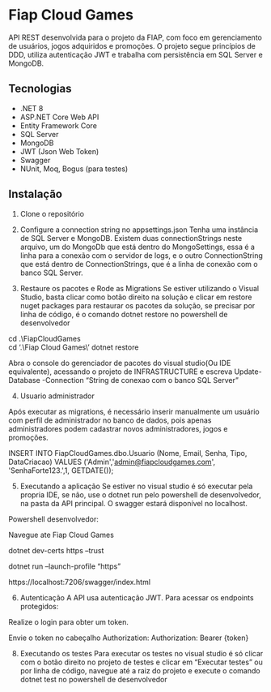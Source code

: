 # Fiap Cloud Games

API REST desenvolvida para o projeto da FIAP, com foco em gerenciamento de usuários, jogos adquiridos e promoções. O projeto segue princípios de DDD, utiliza autenticação JWT e trabalha com persistência em SQL Server e MongoDB.

## Tecnologias

- .NET 8
- ASP.NET Core Web API
- Entity Framework Core
- SQL Server
- MongoDB
- JWT (Json Web Token)
- Swagger
- NUnit, Moq, Bogus (para testes)

## Instalação

1. Clone o repositório

2. Configure a connection string no appsettings.json
Tenha uma instância de SQL Server e MongoDB. Existem duas connectionStrings neste arquivo, um do MongoDb que está dentro do MongoSettings, essa é a linha para a conexão com o servidor de logs, e o outro ConnectionString que está dentro de ConnectionStrings, que é a linha de conexão com o banco SQL Server.

3. Restaure os pacotes e Rode as Migrations
Se estiver utilizando o Visual Studio, basta clicar como botão direito na solução e clicar em restore nuget packages para restaurar os pacotes da solução, se precisar por linha de código, é o comando dotnet restore no powershell de desenvolvedor

cd .\FiapCloudGames\
cd ‘.\Fiap Cloud Games\’
dotnet restore

Abra o console do gerenciador de pacotes do visual studio(Ou IDE equivalente), acessando o projeto de INFRASTRUCTURE e escreva 
Update-Database -Connection “String de conexao com o banco SQL Server”

4. Usuario administrador 

Após executar as migrations, é necessário inserir manualmente um usuário com perfil de administrador no banco de dados, pois apenas administradores podem cadastrar novos administradores, jogos e promoções.

INSERT INTO FiapCloudGames.dbo.Usuario (Nome, Email, Senha, Tipo, DataCriacao)
VALUES ('Admin','admin@fiapcloudgames.com', 'SenhaForte123.',1, GETDATE());

5. Executando a aplicação
Se estiver no visual studio é só executar pela propria IDE, se não, use o dotnet run pelo powershell de desenvolvedor, na pasta da API principal. O swagger estará disponível no localhost.

Powershell desenvolvedor: 

Navegue ate Fiap Cloud Games

dotnet dev-certs https –trust

dotnet run –launch-profile “https”

https://localhost:7206/swagger/index.html

6. Autenticação
A API usa autenticação JWT. Para acessar os endpoints protegidos:

Realize o login para obter um token.

Envie o token no cabeçalho Authorization:
Authorization: Bearer {token}

8. Executando os testes
Para executar os testes no visual studio é só clicar com o botão direito no projeto de testes e clicar em “Executar testes” ou por linha de código, navegue até a raiz do projeto e execute o comando dotnet test no powershell de desenvolvedor


